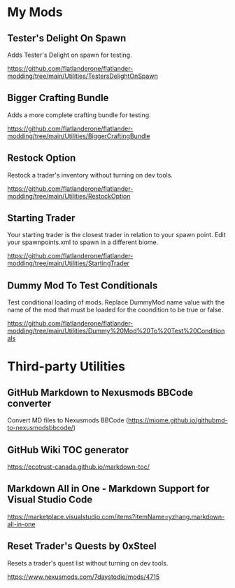 # My Mods

## Tester's Delight On Spawn

Adds Tester's Delight on spawn for testing.

https://github.com/flatlanderone/flatlander-modding/tree/main/Utilities/TestersDelightOnSpawn

## Bigger Crafting Bundle

Adds a more complete crafting bundle for testing.

https://github.com/flatlanderone/flatlander-modding/tree/main/Utilities/BiggerCraftingBundle

## Restock Option

Restock a trader's inventory without turning on dev tools.

https://github.com/flatlanderone/flatlander-modding/tree/main/Utilities/RestockOption

## Starting Trader

Your starting trader is the closest trader in relation to your spawn point. Edit your spawnpoints.xml to spawn in a different biome.

https://github.com/flatlanderone/flatlander-modding/tree/main/Utilities/StartingTrader


## Dummy Mod To Test Conditionals

Test conditional loading of mods. Replace DummyMod name value with the name of the mod that must be loaded for the coondition to be true or false.

https://github.com/flatlanderone/flatlander-modding/tree/main/Utilities/Dummy%20Mod%20To%20Test%20Conditionals

# Third-party Utilities

## GitHub Markdown to Nexusmods BBCode converter

Convert MD files to Nexusmods BBCode
(https://miome.github.io/githubmd-to-nexusmodsbbcode/)

## GitHub Wiki TOC generator

https://ecotrust-canada.github.io/markdown-toc/

## Markdown All in One - Markdown Support for Visual Studio Code

https://marketplace.visualstudio.com/items?itemName=yzhang.markdown-all-in-one

## Reset Trader's Quests by 0xSteel

Resets a trader's quest list without turning on dev tools.

https://www.nexusmods.com/7daystodie/mods/4715

